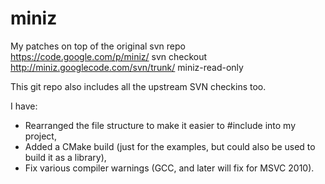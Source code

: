 miniz
=====

My patches on top of the original svn repo
https://code.google.com/p/miniz/
svn checkout http://miniz.googlecode.com/svn/trunk/ miniz-read-only

This git repo also includes all the upstream SVN checkins too.

I have:
* Rearranged the file structure to make it easier to #include into my project,
* Added a CMake build (just for the examples, but could also be used to build it as a library),
* Fix various compiler warnings (GCC, and later will fix for MSVC 2010).
